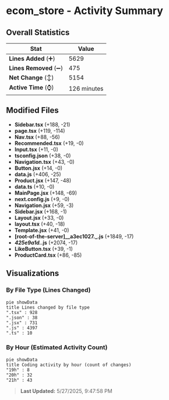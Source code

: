# ecom_store - Activity Summary 

## Overall Statistics

| Stat                   | Value                                                             |
| ---------------------- | ----------------------------------------------------------------- |
| **Lines Added** (➕)   | 5629                                          |
| **Lines Removed** (➖) | 475                                        |
| **Net Change** (↕)    | 5154                |
| **Active Time** (⌚)   | 126 minutes |


## Modified Files
- **Sidebar.tsx** (+188, -21)
- **page.tsx** (+119, -114)
- **Nav.tsx** (+88, -56)
- **Recommended.tsx** (+19, -0)
- **Input.tsx** (+11, -0)
- **tsconfig.json** (+38, -0)
- **Navigation.tsx** (+43, -0)
- **Button.jsx** (+14, -0)
- **data.js** (+406, -25)
- **Product.jsx** (+147, -48)
- **data.ts** (+10, -0)
- **MainPage.jsx** (+148, -69)
- **next.config.js** (+9, -0)
- **Navigation.jsx** (+59, -3)
- **Sidebar.jsx** (+168, -1)
- **Layout.jsx** (+33, -0)
- **layout.tsx** (+40, -18)
- **Template.jsx** (+41, -0)
- **[root-of-the-server]__a3ec1027._.js** (+1849, -17)
- **_425e9a1d._.js** (+2074, -17)
- **LikeButton.tsx** (+39, -1)
- **ProductCard.tsx** (+86, -85)

## Visualizations

### By File Type (Lines Changed)

```mermaid
pie showData
title Lines changed by file type
".tsx" : 928
".json" : 38
".jsx" : 731
".js" : 4397
".ts" : 10
```

### By Hour (Estimated Activity Count)

```mermaid
pie showData
title Coding activity by hour (count of changes)
"19h" : 8
"20h" : 32
"21h" : 43
```


> **Last Updated:** 5/27/2025, 9:47:58 PM